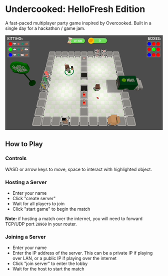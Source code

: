 # Undercooked: HelloFresh Edition
A fast-paced multiplayer party game inspired by Overcooked. Built in a single day for a hackathon / game jam.

![Demo](/screenshots/demo.gif?raw=true "Demo")

## How to Play

### Controls

WASD or arrow keys to move, space to interact with highlighted object.

### Hosting a Server
* Enter your name
* Click "create server"
* Wait for all players to join
* Click "start game" to begin the match

**Note:** if hosting a match over the internet, you will need to forward TCP/UDP port `28960` in your router.

### Joining a Server
* Enter your name
* Enter the IP address of the server. This can be a private IP if playing over LAN, or a public IP if playing over the internet
* Click "join server" to enter the lobby
* Wait for the host to start the match
